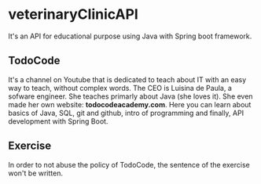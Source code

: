 # veterinaryClinicAPI
It's an API for educational purpose using Java with Spring boot framework.

## TodoCode
It's a channel on Youtube that is dedicated to teach about IT with an easy way to teach, without complex words. The CEO is Luisina de Paula, a sofware engineer. She teaches primarly about Java (she loves it). She even made her own website: __todocodeacademy.com__. Here you can learn about basics of Java, SQL, git and github, intro of programming and finally, API development with Spring Boot.

## Exercise
In order to not abuse the policy of TodoCode, the sentence of the exercise won't be written.

